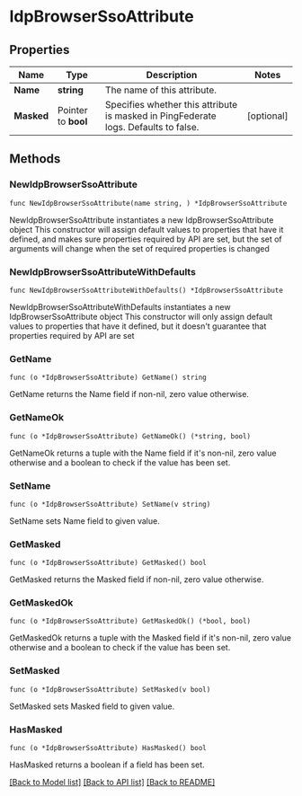 # IdpBrowserSsoAttribute

## Properties

Name | Type | Description | Notes
------------ | ------------- | ------------- | -------------
**Name** | **string** | The name of this attribute. | 
**Masked** | Pointer to **bool** | Specifies whether this attribute is masked in PingFederate logs. Defaults to false. | [optional] 

## Methods

### NewIdpBrowserSsoAttribute

`func NewIdpBrowserSsoAttribute(name string, ) *IdpBrowserSsoAttribute`

NewIdpBrowserSsoAttribute instantiates a new IdpBrowserSsoAttribute object
This constructor will assign default values to properties that have it defined,
and makes sure properties required by API are set, but the set of arguments
will change when the set of required properties is changed

### NewIdpBrowserSsoAttributeWithDefaults

`func NewIdpBrowserSsoAttributeWithDefaults() *IdpBrowserSsoAttribute`

NewIdpBrowserSsoAttributeWithDefaults instantiates a new IdpBrowserSsoAttribute object
This constructor will only assign default values to properties that have it defined,
but it doesn't guarantee that properties required by API are set

### GetName

`func (o *IdpBrowserSsoAttribute) GetName() string`

GetName returns the Name field if non-nil, zero value otherwise.

### GetNameOk

`func (o *IdpBrowserSsoAttribute) GetNameOk() (*string, bool)`

GetNameOk returns a tuple with the Name field if it's non-nil, zero value otherwise
and a boolean to check if the value has been set.

### SetName

`func (o *IdpBrowserSsoAttribute) SetName(v string)`

SetName sets Name field to given value.


### GetMasked

`func (o *IdpBrowserSsoAttribute) GetMasked() bool`

GetMasked returns the Masked field if non-nil, zero value otherwise.

### GetMaskedOk

`func (o *IdpBrowserSsoAttribute) GetMaskedOk() (*bool, bool)`

GetMaskedOk returns a tuple with the Masked field if it's non-nil, zero value otherwise
and a boolean to check if the value has been set.

### SetMasked

`func (o *IdpBrowserSsoAttribute) SetMasked(v bool)`

SetMasked sets Masked field to given value.

### HasMasked

`func (o *IdpBrowserSsoAttribute) HasMasked() bool`

HasMasked returns a boolean if a field has been set.


[[Back to Model list]](../README.md#documentation-for-models) [[Back to API list]](../README.md#documentation-for-api-endpoints) [[Back to README]](../README.md)


